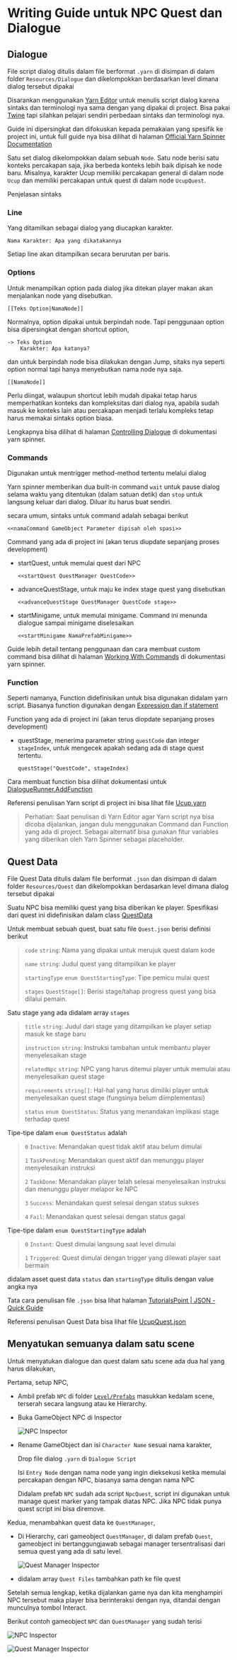 # Writing Guide untuk NPC Quest dan Dialogue

## Dialogue

File script dialog ditulis dalam file berformat `.yarn` di disimpan di dalam folder `Resources/Dialogue` dan dikelompokkan berdasarkan level dimana dialog tersebut dipakai

Disarankan menggunakan [Yarn Editor](https://github.com/YarnSpinnerTool/YarnEditor) untuk menulis script dialog karena sintaks dan terminologi nya sama dengan yang dipakai di project. Bisa pakai [Twine](https://twinery.org) tapi silahkan pelajari sendiri perbedaan sintaks dan terminologi nya.

Guide ini dipersingkat dan difokuskan kepada pemakaian yang spesifik ke project ini, untuk full guide nya bisa dilihat di halaman [Official Yarn Spinner Documentation](https://yarnspinner.dev/docs/writing/)

Satu set dialog dikelompokkan dalam sebuah `Node`. Satu node berisi satu konteks percakapan saja, jika berbeda konteks lebih baik dipisah ke node baru. Misalnya, karakter Ucup memiliki percakapan general di dalam node `Ucup` dan memiliki percakapan untuk quest di dalam node `UcupQuest`.

Penjelasan sintaks

### Line

Yang ditamilkan sebagai dialog yang diucapkan karakter.
```
Nama Karakter: Apa yang dikatakannya
```
Setiap line akan ditampilkan secara berurutan per baris.

### Options

Untuk menampilkan option pada dialog jika ditekan player makan akan menjalankan node yang disebutkan.
```
[[Teks Option|NamaNode]]
```

Normalnya, option dipakai untuk berpindah node. Tapi penggunaan option bisa dipersingkat dengan shortcut option,
```
-> Teks Option
    Karakter: Apa katanya?
```
dan untuk berpindah node bisa dilakukan dengan Jump, sitaks nya seperti option normal tapi hanya menyebutkan nama node nya saja.
```
[[NamaNode]]
```

Perlu diingat, walaupun shortcut lebih mudah dipakai tetap harus memperhatikan konteks dan kompleksitas dari dialog nya, apabila sudah masuk ke konteks lain atau percakapan menjadi terlalu kompleks tetap harus memakai sintaks option biasa.

Lengkapnya bisa dilihat di halaman [Controlling Dialogue](https://yarnspinner.dev/docs/writing/controlling/) di dokumentasi yarn spinner.


### Commands

Digunakan untuk mentrigger method-method tertentu melalui dialog

Yarn spinner memberikan dua built-in command `wait` untuk pause dialog selama waktu yang ditentukan (dalam satuan detik) dan `stop` untuk langsung keluar dari dialog. Diluar itu harus buat sendiri.

secara umum, sintaks untuk command adalah sebagai berikut
``` 
<<namaCommand GameObject Parameter dipisah oleh spasi>>
```

Command yang ada di project ini (akan terus diupdate sepanjang proses development)

- startQuest, untuk memulai quest dari NPC
  ```
  <<startQuest QuestManager QuestCode>>
  ```
- advanceQuestStage, untuk maju ke index stage quest yang disebutkan
  ```
  <<advanceQuestStage QuestManager QuestCode stage>>
  ```
- startMinigame, untuk memulai minigame. Command ini menunda dialogue sampai minigame diselesaikan
  ```
  <<startMinigame NamaPrefabMinigame>>
  ```

Guide lebih detail tentang penggunaan dan cara membuat custom command bisa dilihat di halaman [Working With Commands](https://yarnspinner.dev/docs/unity/working-with-commands/) di dokumentasi yarn spinner.

### Function

Seperti namanya, Function didefinisikan untuk bisa digunakan didalam yarn script. Biasanya function digunakan dengan [Expression dan if statement](https://yarnspinner.dev/docs/writing/expressions-and-variables/#expressions-and-if-statements)

Function yang ada di project ini (akan terus diopdate sepanjang proses development)

- questStage, menerima parameter string `questCode` dan integer `stageIndex`, untuk mengecek apakah sedang ada di stage quest tertentu.
  ```
  questStage("QuestCode", stageIndex)
  ```

Cara membuat function bisa dilihat dokumentasi untuk [DialogueRunner.AddFunction](https://yarnspinner.dev/api/yarn.unity/dialoguerunner/yarn.unity.dialoguerunner.addfunctionsystem.stringsystem.int32yarn.returningfunction/)

Referensi penulisan Yarn script di project ini bisa lihat file [Ucup.yarn](../Resources/Dialog/Level1/Ucup.yarn)

> Perhatian: Saat penulisan di Yarn Editor agar Yarn script nya bisa dicoba dijalankan, jangan dulu menggunakan Command dan Function yang ada di project. Sebagai alternatif bisa gunakan fitur variables yang diberikan oleh Yarn Spinner sebagai placeholder.


## Quest Data

File Quest Data ditulis dalam file berformat `.json` dan disimpan di dalam folder `Resources/Quest` dan dikelompokkan berdasarkan level dimana dialog tersebut dipakai

Suatu NPC bisa memiliki quest yang bisa diberikan ke player. Spesifikasi dari quest ini didefinisikan dalam class [QuestData](/Assets/Code/Scripts/Quest/QuestData.cs)

Untuk membuat sebuah quest, buat satu file `Quest.json` berisi definisi berikut

> `code` `string`: Nama yang dipakai untuk merujuk quest dalam kode
> 
> `name` `string`: Judul quest yang ditampilkan ke player
> 
> `startingType` `enum QuestStartingType`: Tipe pemicu mulai quest
> 
> `stages` `QuestStage[]`: Berisi stage/tahap progress quest yang bisa dilalui pemain.

Satu stage yang ada didalam array `stages`

> `title` `string`: Judul dari stage yang ditampilkan ke player setiap masuk ke stage baru
>
> `instruction` `string`: Instruksi tambahan untuk membantu player menyelesaikan stage
>
> `relatedNpc` `string`: NPC yang harus ditemui player untuk memulai atau menyelesaikan quest stage
> 
> `requirements` `string[]`: Hal-hal yang harus dimiliki player untuk menyelesaikan quest stage (fungsinya belum diimplementasi)
>
> `status` `enum QuestStatus`: Status yang menandakan implikasi stage terhadap quest

Tipe-tipe dalam `enum QuestStatus` adalah

> `0` `Inactive`: Menandakan quest tidak aktif atau belum dimulai
>
> `1` `TaskPending`: Menandakan quest aktif dan menunggu player menyelesaikan instruksi
>
> `2` `TaskDone`: Menandakan player telah selesai menyelesaikan instruksi dan menunggu player melapor ke NPC
>
> `3` `Success`: Menandakan quest selesai dengan status sukses
>
> `4` `Fail`: Menandakan quest selesai dengan status gagal

Tipe-tipe dalam `enum QuestStartingType` adalah

> `0` `Instant`: Quest dimulai langsung saat level dimulai
>
> `1` `Triggered`: Quest dimulai dengan trigger yang dilewati player saat bermain
 
didalam asset quest data `status` dan `startingType` ditulis dengan value angka nya

Tata cara penulisan file `.json` bisa lihat halaman [TutorialsPoint | JSON - Quick Guide](https://www.tutorialspoint.com/json/json_quick_guide.htm)

Referensi penulisan Quest Data bisa lihat file [UcupQuest.json](../Resources/Quest/Level1/UcupQuest.json)

## Menyatukan semuanya dalam satu scene

Untuk menyatukan dialogue dan quest dalam satu scene ada dua hal yang harus dilakukan,

Pertama, setup NPC,
- Ambil prefab `NPC` di folder [`Level/Prefabs`](../Level/Prefabs) masukkan kedalam scene, terserah secara langsung atau ke Hierarchy.
- Buka GameObject NPC di Inspector

  ![NPC Inspector](Images/howTo_dialogue_NPCInspector.png)
- Rename GameObject dan isi `Character Name` sesuai nama karakter,
  
  Drop file dialog `.yarn` di `Dialogue Script`

  Isi `Entry Node` dengan nama node yang ingin dieksekusi ketika memulai percakapan dengan NPC, biasanya sama dengan nama NPC

  Didalam prefab `NPC` sudah ada script `NpcQuest`, script ini digunakan untuk manage quest marker yang tampak diatas NPC. Jika NPC tidak punya quest script ini bisa diremove.

Kedua, menambahkan quest data ke `QuestManager`,
- Di Hierarchy, cari gameobject `QuestManager`, di dalam prefab `Quest`, gameobject ini bertanggungjawab sebagai manager tersentralisasi dari semua quest yang ada di satu level.

  ![Quest Manager Inspector](Images/howTo_dialogue_QuestManagerInspector.png)
- didalam array `Quest Files` tambahkan path ke file quest
 
Setelah semua lengkap, ketika dijalankan game nya dan kita menghampiri NPC tersebut maka player bisa berinteraksi dengan nya, ditandai dengan munculnya tombol Interact.

Berikut contoh gameobject `NPC` dan `QuestManager` yang sudah terisi

![NPC Inspector](Images/howTo_dialogue_NPCInspector_filled.png)

![Quest Manager Inspector](Images/howTo_dialogue_QuestManagerInspector_filled.png)

